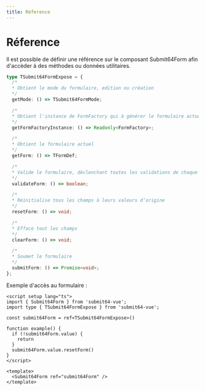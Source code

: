 ```yaml
---
title: Réference
---
```


# Réference

Il est possible de définir une référence sur le composant Submit64Form afin d'accèder à des méthodes ou données utilitaires.

```typescript
type TSubmit64FormExpose = {
  /*
  * Obtient le mode du formulaire, edition ou création
  */ 
  getMode: () => TSubmit64FormMode; 

  /*
  * Obtient l'instance de FormFactory qui à générer le formulaire actuel
  */
  getFormFactoryInstance: () => Readonly<FormFactory>;

  /*
  * Obtient le formulaire actuel
  */
  getForm: () => TFormDef;

  /*
  * Valide le formulaire, déclenchant toutes les validations de chaque champ
  */
  validateForm: () => boolean;

  /*
  * Réinitialise tous les champs à leurs valeurs d’origine
  */
  resetForm: () => void;

  /*
  * Efface tout les champs
  */
  clearForm: () => void;

  /*
  * Soumet le formulaire
  */
  submitForm: () => Promise<void>;
};
```

Exemple d'accès au formulaire :  

```vue
<script setup lang="ts">
import { Submit64Form } from 'submit64-vue';
import type { TSubmit64FormExpose } from 'submit64-vue';

const submit64Form = ref<TSubmit64FormExpose>()

function example() {
  if (!submit64Form.value) {
    return
  }
  submit64Form.value.resetForm()
}
</script>

<template>
  <Submit64Form ref="submit64Form" />
</template>
```
